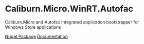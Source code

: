 Caliburn.Micro.WinRT.Autofac
============================

Caliburn.Micro and Autofac integrated application bootstrapper for Windows Store applications

[Nuget Package](https://nuget.org/packages/Caliburn.Micro.WinRT.Autofac/)
[Documentation](https://github.com/ziyasal/Caliburn.Micro.WinRT.Autofac/wiki)

